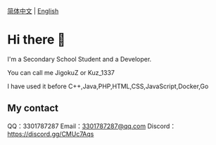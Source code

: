 [简体中文](README.md) | [English](README-EN.md)

# Hi there 👋

I'm a Secondary School Student and a Developer. 

You can call me JigokuZ or Kuz_1337

I have used it before C++,Java,PHP,HTML,CSS,JavaScript,Docker,Go

## My contact

QQ：3301787287
Email：3301787287@qq.com
Discord：https://discord.gg/CMUc7Aqs
